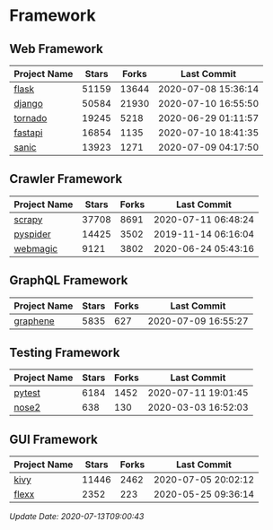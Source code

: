 # Framework

## Web Framework

| Project Name | Stars | Forks | Last Commit |
| ------------ | ----- | ----- | ----------- |
| [flask](https://github.com/pallets/flask) | 51159 | 13644 | 2020-07-08 15:36:14 |
| [django](https://github.com/django/django) | 50584 | 21930 | 2020-07-10 16:55:50 |
| [tornado](https://github.com/tornadoweb/tornado) | 19245 | 5218 | 2020-06-29 01:11:57 |
| [fastapi](https://github.com/tiangolo/fastapi) | 16854 | 1135 | 2020-07-10 18:41:35 |
| [sanic](https://github.com/huge-success/sanic) | 13923 | 1271 | 2020-07-09 04:17:50 |

## Crawler Framework

| Project Name | Stars | Forks | Last Commit |
| ------------ | ----- | ----- | ----------- |
| [scrapy](https://github.com/scrapy/scrapy) | 37708 | 8691 | 2020-07-11 06:48:24 |
| [pyspider](https://github.com/binux/pyspider) | 14425 | 3502 | 2019-11-14 06:16:04 |
| [webmagic](https://github.com/code4craft/webmagic) | 9121 | 3802 | 2020-06-24 05:43:16 |

## GraphQL Framework

| Project Name | Stars | Forks | Last Commit |
| ------------ | ----- | ----- | ----------- |
| [graphene](https://github.com/graphql-python/graphene) | 5835 | 627 | 2020-07-09 16:55:27 |

## Testing Framework

| Project Name | Stars | Forks | Last Commit |
| ------------ | ----- | ----- | ----------- |
| [pytest](https://github.com/pytest-dev/pytest) | 6184 | 1452 | 2020-07-11 19:01:45 |
| [nose2](https://github.com/nose-devs/nose2) | 638 | 130 | 2020-03-03 16:52:03 |

## GUI Framework

| Project Name | Stars | Forks | Last Commit |
| ------------ | ----- | ----- | ----------- |
| [kivy](https://github.com/kivy/kivy) | 11446 | 2462 | 2020-07-05 20:02:12 |
| [flexx](https://github.com/flexxui/flexx) | 2352 | 223 | 2020-05-25 09:36:14 |

*Update Date: 2020-07-13T09:00:43*
